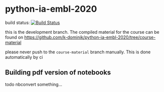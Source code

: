 # python-ia-embl-2020

build status: [![Build Status](https://travis-ci.org/k-dominik/python-ia-embl-2020.svg?branch=master)](https://travis-ci.org/k-dominik/python-ia-embl-2020)

this is the development branch. The compiled material for the course can be found on https://github.com/k-dominik/python-ia-embl-2020/tree/course-material

please never push to the `course-material` branch manually. This is done automatically by ci

## Building pdf version of notebooks

todo nbconvert something...

